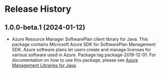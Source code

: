 # Release History

## 1.0.0-beta.1 (2024-01-12)

- Azure Resource Manager SoftwarePlan client library for Java. This package contains Microsoft Azure SDK for SoftwarePlan Management SDK. Azure software plans let users create and manage licenses for various software used in Azure. Package tag package-2019-12-01. For documentation on how to use this package, please see [Azure Management Libraries for Java](https://aka.ms/azsdk/java/mgmt).
